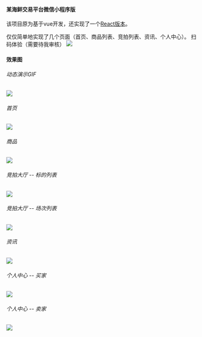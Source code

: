 #### 某海鲜交易平台微信小程序版

该项目原为基于vue开发，还实现了一个[React版本](https://github.com/helloyoucan/hwyg-h5-react)。

仅仅简单地实现了几个页面（首页、商品列表、竞拍列表、资讯、个人中心）。
扫码体验（需要待我审核）
![](https://github.com/helloyoucan/hwyg-h5-miniprogram/blob/master/screenshots/code.jpg?raw=true)


#### 效果图
###### 动态演示GIF
![](https://github.com/helloyoucan/hwyg-h5-miniprogram/blob/master/screenshots/roocard.gif?raw=true)
###### 首页
![](https://github.com/helloyoucan/hwyg-h5-miniprogram/blob/master/screenshots/home.png?raw=true)
###### 商品
![](https://github.com/helloyoucan/hwyg-h5-miniprogram/blob/master/screenshots/goods.png?raw=true)
###### 竞拍大厅 -- 标的列表
![](https://github.com/helloyoucan/hwyg-h5-miniprogram/blob/master/screenshots/auction.png?raw=true)
###### 竞拍大厅 -- 场次列表
![](https://github.com/helloyoucan/hwyg-h5-miniprogram/blob/master/screenshots/auction02.png?raw=true)
###### 资讯
![](https://github.com/helloyoucan/hwyg-h5-miniprogram/blob/master/screenshots/news.png?raw=true)
###### 个人中心 -- 买家
![](https://github.com/helloyoucan/hwyg-h5-miniprogram/blob/master/screenshots/user.png?raw=true)
###### 个人中心 -- 卖家
![](https://github.com/helloyoucan/hwyg-h5-miniprogram/blob/master/screenshots/user02.png?raw=true)